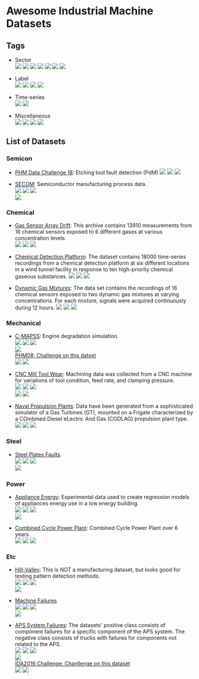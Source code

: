 # Awesome Industrial Machine Datasets

## Tags

* Sector  
![](https://img.shields.io/badge/sector-semicon-blue.svg)
![](https://img.shields.io/badge/sector-chemical-red.svg)
![](https://img.shields.io/badge/sector-power-lightblue.svg)
![](https://img.shields.io/badge/sector-automotiv-green.svg)
![](https://img.shields.io/badge/sector-mechanical-purple.svg)
![](https://img.shields.io/badge/sector-steel-lightgray.svg)
![](https://img.shields.io/badge/sector-etc-333333.svg)

* Label  
![](https://img.shields.io/badge/labeled-yes-blue.svg)
![](https://img.shields.io/badge/labeled-implicit-green.svg)
![](https://img.shields.io/badge/labeled-meta--only-yellow.svg)
![](https://img.shields.io/badge/labeled-no-red.svg)

* Time-series  
![](https://img.shields.io/badge/time--series-yes-blue.svg)
![](https://img.shields.io/badge/time--series-no-red.svg)

* Miscellaneous  
![](https://img.shields.io/badge/any-gray.svg)
![](https://img.shields.io/badge/keywords-gray.svg)
![](https://img.shields.io/badge/you-gray.svg)
![](https://img.shields.io/badge/want-gray.svg)



## List of Datasets

### Semicon

* [PHM Data Challenge 18](https://www.phmsociety.org/events/conference/phm/18/data-challenge): Etching tool fault detection (PdM)
![](https://img.shields.io/badge/sector-semicon-blue.svg)
![](https://img.shields.io/badge/labeled-yes-blue.svg)
![](https://img.shields.io/badge/time--series-yes-blue.svg)  

* [SECOM](http://archive.ics.uci.edu/ml/datasets/secom): Semiconductor manufacturing process data.  
![](https://img.shields.io/badge/sector-semicon-blue.svg)
![](https://img.shields.io/badge/labeled-yes-blue.svg)
![](https://img.shields.io/badge/time--series-yes-blue.svg)  
![](https://img.shields.io/badge/feature_selection-gray.svg)

### Chemical
* [Gas Sensor Array Drift](https://archive.ics.uci.edu/ml/datasets/Gas+Sensor+Array+Drift+Dataset+at+Different+Concentrations): This archive contains 13910 measurements from 16 chemical sensors exposed to 6 different gases at various concentration levels.  
![](https://img.shields.io/badge/sector-chemical-red.svg)
![](https://img.shields.io/badge/labeled-yes-blue.svg)
![](https://img.shields.io/badge/time--series-yes-blue.svg)

* [Chemical Detection Platform](https://archive.ics.uci.edu/ml/datasets/Gas+sensor+arrays+in+open+sampling+settings): The dataset contains 18000 time-series recordings from a chemical detection platform at six different locations in a wind tunnel facility in response to ten high-priority chemical gaseous substances.
![](https://img.shields.io/badge/sector-chemical-red.svg)
![](https://img.shields.io/badge/labeled-yes-blue.svg)
![](https://img.shields.io/badge/time--series-yes-blue.svg)

* [Dynamic Gas Mixtures](https://archive.ics.uci.edu/ml/datasets/Gas+sensor+array+under+dynamic+gas+mixtures): The data set contains the recordings of 16 chemical sensors exposed to two dynamic gas mixtures at varying concentrations. For each mixture, signals were acquired continuously during 12 hours.
![](https://img.shields.io/badge/sector-chemical-red.svg)
![](https://img.shields.io/badge/labeled-yes-blue.svg)
![](https://img.shields.io/badge/time--series-yes-blue.svg)

### Mechanical

* [C-MAPSS](https://ti.arc.nasa.gov/tech/dash/groups/pcoe/prognostic-data-repository/): Engine degradation simulation.  
![](https://img.shields.io/badge/sector-mechanical-purple.svg)
![](https://img.shields.io/badge/labeled-implicit-green.svg)
![](https://img.shields.io/badge/time--series-yes-blue.svg)  
![](https://img.shields.io/badge/time--to--failure-gray.svg)  
[PHM08: Challenge on this datset](https://ti.arc.nasa.gov/tech/dash/groups/pcoe/prognostic-data-repository/)  
![](https://img.shields.io/badge/competition-gray.svg)
![](https://img.shields.io/badge/scoring_and_ranking-gray.svg)

* [CNC Mill Tool Wear](https://www.kaggle.com/shasun/tool-wear-detection-in-cnc-mill/data): Machining data was collected from a CNC machine for variations of tool condition, feed rate, and clamping pressure.  
![](https://img.shields.io/badge/sector-mechanical-purple.svg)
![](https://img.shields.io/badge/labeled-meta--only-yellow.svg)
![](https://img.shields.io/badge/time--series-yes-blue.svg)  
![](https://img.shields.io/badge/tool_wear_detection-gray.svg)
![](https://img.shields.io/badge/detection_of_inadequate_clamping-gray.svg)

* [Naval Propulsion Plants](https://archive.ics.uci.edu/ml/datasets/Condition+Based+Maintenance+of+Naval+Propulsion+Plants): Data have been generated from a sophisticated simulator of a Gas Turbines (GT), mounted on a Frigate characterized by a COmbined Diesel eLectric And Gas (CODLAG) propulsion plant type.  
![](https://img.shields.io/badge/sector-mechanical-purple.svg)
![](https://img.shields.io/badge/labeled-yes-blue.svg)
![](https://img.shields.io/badge/time--series-no-red.svg)   

### Steel

* [Steel Plates Faults](http://archive.ics.uci.edu/ml/datasets/Steel+Plates+Faults).  
![](https://img.shields.io/badge/sector-steel-lightgray.svg)
![](https://img.shields.io/badge/labeled-yes-blue.svg)
![](https://img.shields.io/badge/time--series-no-red.svg)  
![](https://img.shields.io/badge/fault_classification-gray.svg)

### Power
* [Appliance Energy](https://archive.ics.uci.edu/ml/datasets/Appliances+energy+prediction): Experimental data used to create regression models of appliances energy use in a low energy building.  
![](https://img.shields.io/badge/sector-power-lightblue.svg)
![](https://img.shields.io/badge/labeled-yes-blue.svg)
![](https://img.shields.io/badge/time--series-yes-blue.svg)  
![](https://img.shields.io/badge/house_environment-gray.svg)  

* [Combined Cycle Power Plant](https://archive.ics.uci.edu/ml/datasets/Combined+Cycle+Power+Plant): Combined Cycle Power Plant over 6 years.  
![](https://img.shields.io/badge/sector-power-lightblue.svg)
![](https://img.shields.io/badge/labeled-yes-blue.svg)
![](https://img.shields.io/badge/time--series-no-red.svg) 

### Etc




* [Hill-Valley](https://archive.ics.uci.edu/ml/datasets/Hill-Valley): This is NOT a manufacturing dataset, but looks good for testing pattern detection methods.  
![](https://img.shields.io/badge/sector-etc-333333.svg)
![](https://img.shields.io/badge/labeled-yes-blue.svg)
![](https://img.shields.io/badge/time--series-no-red.svg)  
![](https://img.shields.io/badge/hill--valley_classification-gray.svg)

* [Machine Failures](https://bigml.com/user/czuriaga/gallery/dataset/587d062d49c4a16936000810)  
![](https://img.shields.io/badge/sector-etc-333333.svg)
![](https://img.shields.io/badge/labeled-yes-blue.svg)
![](https://img.shields.io/badge/time--series-yes-blue.svg)  
![](https://img.shields.io/badge/failure_detection-gray.svg) 

* [APS System Failures](https://archive.ics.uci.edu/ml/datasets/APS+Failure+at+Scania+Trucks):  The datasets' positive class consists of component failures for a specific component of the APS system. The negative class consists of trucks with failures for components not related to the APS.  
![](https://img.shields.io/badge/sector-etc-333333.svg)
![](https://img.shields.io/badge/labeled-yes-blue.svg)
![](https://img.shields.io/badge/time--series-no-red.svg)  
![](https://img.shields.io/badge/failure_classification-gray.svg)   
[IDA2016 Challenge: Chanllenge on this dataset](https://archive.ics.uci.edu/ml/datasets/IDA2016Challenge)  
![](https://img.shields.io/badge/competition-gray.svg)
![](https://img.shields.io/badge/scoring_and_ranking-gray.svg)













